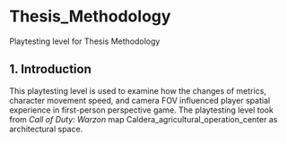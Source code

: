 # Thesis_Methodology
Playtesting level for Thesis Methodology
## 1. Introduction
This playtesting level is used to examine how the changes of metrics, character movement speed, and camera FOV influenced player spatial experience in first-person perspective game. The playtesting level took from *Call of Duty: Warzon* map Caldera_agricultural_operation_center as architectural space.
